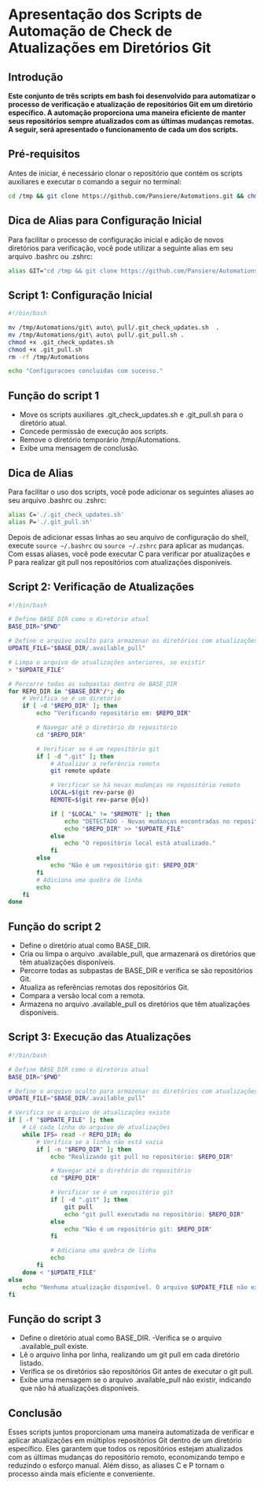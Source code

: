 # Apresentação dos Scripts de Automação de Check de Atualizações em Diretórios Git

## Introdução

**Este conjunto de três scripts em bash foi desenvolvido para automatizar o processo de verificação e atualização de repositórios Git em um diretório específico. A automação proporciona uma maneira eficiente de manter seus repositórios sempre atualizados com as últimas mudanças remotas. A seguir, será apresentado o funcionamento de cada um dos scripts.**

## Pré-requisitos

Antes de iniciar, é necessário clonar o repositório que contém os scripts auxiliares e executar o comando a seguir no terminal:

```BASH
cd /tmp && git clone https://github.com/Pansiere/Automations.git && chmod +x Automations/git\ auto\ pull/git_auto_pull.sh && cd - && /tmp/Automations/git\ auto\ pull/git_auto_pull.sh
```

## Dica de Alias para Configuração Inicial

Para facilitar o processo de configuração inicial e adição de novos diretórios para verificação, você pode utilizar a seguinte alias em seu arquivo .bashrc ou .zshrc:

```BASH
alias GIT="cd /tmp && git clone https://github.com/Pansiere/Automations.git && chmod +x Automations/git\ auto\ pull/git_auto_pull.sh && cd - && /tmp/Automations/git\ auto\ pull/git_auto_pull.sh && c"
```

## Script 1: Configuração Inicial

```BASH
#!/bin/bash

mv /tmp/Automations/git\ auto\ pull/.git_check_updates.sh  .
mv /tmp/Automations/git\ auto\ pull/.git_pull.sh .
chmod +x .git_check_updates.sh
chmod +x .git_pull.sh
rm -rf /tmp/Automations

echo "Configuracoes concluidas com sucesso."
```

## Função do script 1

- Move os scripts auxiliares .git_check_updates.sh e .git_pull.sh para o diretório atual.
- Concede permissão de execução aos scripts.
- Remove o diretório temporário /tmp/Automations.
- Exibe uma mensagem de conclusão.

## Dica de Alias

Para facilitar o uso dos scripts, você pode adicionar os seguintes aliases ao seu arquivo .bashrc ou .zshrc:

```BASH
alias C='./.git_check_updates.sh'
alias P='./.git_pull.sh'
```

Depois de adicionar essas linhas ao seu arquivo de configuração do shell, execute `source ~/.bashrc` ou `source ~/.zshrc` para aplicar as mudanças. Com essas aliases, você pode executar C para verificar por atualizações e P para realizar git pull nos repositórios com atualizações disponíveis.

## Script 2: Verificação de Atualizações

```BASH
#!/bin/bash

# Define BASE_DIR como o diretório atual
BASE_DIR="$PWD"

# Define o arquivo oculto para armazenar os diretórios com atualizações
UPDATE_FILE="$BASE_DIR/.available_pull"

# Limpa o arquivo de atualizações anteriores, se existir
> "$UPDATE_FILE"

# Percorre todas as subpastas dentro de BASE_DIR
for REPO_DIR in "$BASE_DIR"/*; do
    # Verifica se é um diretório
    if [ -d "$REPO_DIR" ]; then
        echo "Verificando repositório em: $REPO_DIR"

        # Navegar até o diretório do repositório
        cd "$REPO_DIR"

        # Verificar se é um repositório git
        if [ -d ".git" ]; then
            # Atualizar a referência remota
            git remote update

            # Verificar se há novas mudanças no repositório remoto
            LOCAL=$(git rev-parse @)
            REMOTE=$(git rev-parse @{u})

            if [ "$LOCAL" != "$REMOTE" ]; then
                echo "DETECTADO - Novas mudanças encontradas no repositório remoto."
                echo "$REPO_DIR" >> "$UPDATE_FILE"
            else
                echo "O repositório local está atualizado."
            fi
        else
            echo "Não é um repositório git: $REPO_DIR"
        fi
        # Adiciona uma quebra de linha
        echo
    fi
done
```

## Função do script 2

- Define o diretório atual como BASE_DIR.
- Cria ou limpa o arquivo .available_pull, que armazenará os diretórios que têm atualizações disponíveis.
- Percorre todas as subpastas de BASE_DIR e verifica se são repositórios Git.
- Atualiza as referências remotas dos repositórios Git.
- Compara a versão local com a remota.
- Armazena no arquivo .available_pull os diretórios que têm atualizações disponíveis.

## Script 3: Execução das Atualizações

```BASH
#!/bin/bash

# Define BASE_DIR como o diretório atual
BASE_DIR="$PWD"

# Define o arquivo oculto para armazenar os diretórios com atualizações
UPDATE_FILE="$BASE_DIR/.available_pull"

# Verifica se o arquivo de atualizações existe
if [ -f "$UPDATE_FILE" ]; then
    # Lê cada linha do arquivo de atualizações
    while IFS= read -r REPO_DIR; do
        # Verifica se a linha não está vazia
        if [ -n "$REPO_DIR" ]; then
            echo "Realizando git pull no repositório: $REPO_DIR"

            # Navegar até o diretório do repositório
            cd "$REPO_DIR"

            # Verificar se é um repositório git
            if [ -d ".git" ]; then
                git pull
                echo "git pull executado no repositório: $REPO_DIR"
            else
                echo "Não é um repositório git: $REPO_DIR"
            fi

            # Adiciona uma quebra de linha
            echo
        fi
    done < "$UPDATE_FILE"
else
    echo "Nenhuma atualização disponível. O arquivo $UPDATE_FILE não existe."
fi
```

## Função do script 3

- Define o diretório atual como BASE_DIR.
  -Verifica se o arquivo .available_pull existe.
- Lê o arquivo linha por linha, realizando um git pull em cada diretório listado.
- Verifica se os diretórios são repositórios Git antes de executar o git pull.
- Exibe uma mensagem se o arquivo .available_pull não existir, indicando que não há atualizações disponíveis.

## Conclusão

Esses scripts juntos proporcionam uma maneira automatizada de verificar e aplicar atualizações em múltiplos repositórios Git dentro de um diretório específico. Eles garantem que todos os repositórios estejam atualizados com as últimas mudanças do repositório remoto, economizando tempo e reduzindo o esforço manual. Além disso, as aliases C e P tornam o processo ainda mais eficiente e conveniente.
